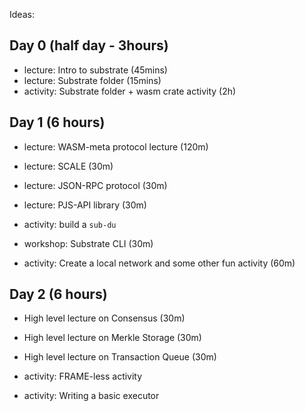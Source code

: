 Ideas:


## Day 0 (half day - 3hours)

* lecture: Intro to substrate (45mins)
* lecture: Substrate folder (15mins)
* activity: Substrate folder + wasm crate activity (2h)

## Day 1 (6 hours)

* lecture: WASM-meta protocol lecture (120m)

* lecture: SCALE (30m)
* lecture: JSON-RPC protocol (30m)
* lecture: PJS-API library (30m)
* activity: build a `sub-du`

* workshop: Substrate CLI (30m)
* activity: Create a local network and some other fun activity (60m)

## Day 2 (6 hours)

* High level lecture on Consensus (30m)
* High level lecture on Merkle Storage (30m)
* High level lecture on Transaction Queue (30m)

* activity: FRAME-less activity
* activity: Writing a basic executor

